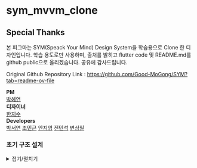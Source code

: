 # sym_mvvm_clone



## Special Thanks

본 피그마는 SYM(Speack Your Mind) Design System을 학습용으로 Clone 한 디자인입니다.
학습 용도로만 사용하며, 출처를 밝히고 flutter code 및 README.md를 github public으로 올리겠습니다.
공유에 감사드립니다.

Original Github Repository Link : https://github.com/Good-MoGong/SYM?tab=readme-ov-file

**PM**  
[박혜연](https://github.com/hye-y)  
**디자이너**  
[한지수](https://m.blog.naver.com/hhhjs-?tab=1)  
**Developers**  
[박서연](https://github.com/syss220211)
[조민근](https://github.com/LutherCho)
[안지영](https://github.com/yyomzzi)
[전민석](https://github.com/a-jb97)
[변상필](https://github.com/OzDevelop)



### 초기 구조 설계
<details>
<summary>접기/펼치기</summary><br>

 mvvm + repository pattern 로 진행 하였습니다.  
 그 이유는 최근 들었던 강의에서 위와 같은 pattern 을 배웠고, clean architecture 를 적용하려고 하였으나 아직 공부 중이기에 해당 pattern 을 사용하여 프로젝트에 적용해보고자 설계를 하였습니다.

 **앞으로 프로젝트 진행하면서 더 디테일하게 바뀔 예정입니다.**

**data**

- model
- repository
    - sign_in
        - sign_in_repository.dart
        - sign_in_repository_impl.dart
    - sign_up
        - sign_up_repository.dart
        - sign_up_repository_impl.dart
    - home
        - home_repository.dart
        - home_repository_impl.dart

**ui**

- component
    - typography.dart
    - color.dart
    - button.dart
    - text_field.dart
    - navigation.dart
- sign_in
    - sign_in_view.dart
    - sign_in_view_model.dart
    - sign_in_widget
        - kakao_login_button.dart
        - google_login_button.dart
- sign_up
    - sign_up_view.dart
    - sign_up_view_model.dart
    - sign_up_widget
        - nickname_textfield.dart
        - tscs_dialog.dart
- home
    - home_view.dart
    - home_view_model.dart
    - home_widget
        - calendar.dart
        - emotion_records.dart
        - bottom_navigation.dart
- my_page
    - my_page_view.dart
    - my_page_view_model.dart
    - my_page_widget
        - send_feedback.dart
        - customer_support.dart
        - bottom_navigation.dart
- nickname_edit
    - nickname_edit_view.dart
    - nickname_edit_view_model.dart
    - nickname_edit_widget
        - widget list ...
- setting
    - setting_view.dart
    - setting_view_model.dart
    - setting_widget
        - widget list ...
- loading
    - loading_view.dart
    - loading_view_model.dart
- emotion_diary
    - emotion_diary_view_model.dart
    - view
        - emotion_today
            - emotion_today_view.dart
            - emotion_widget
                - widget list ...
        - emotion_think
            - emotion_think_view.dart
            - emotion_think_widget
                - widget list ...
        - emotion_choice
            - emotion_choice_view.dart
            - emotion_choice_widget
                - widget list ...
        - emotion_action
            - emotion_action_view.dart
            - emotion_action_widget
                - widget list ...
- emotion_diary_done
    - emotion_diary_done_view.dart
    - emotion_diary_done_view_model.dart
    - emotion_diary_widget
        - widget list ...
- emotion_diary_read
    - emotion_diary_read_view.dart
    - emotion_diary_read_view_model.dart
    - emotion_diary_read_widget
        - my_read_emotion.dart
        - my_read_records.dart
- emotion_diary_edit
    - emotion_diary_edit_view.dart
    - emotion_diary_edit_view_model.dart
    - emotion_diary_edit_widget
        - my_edit_emotion.dart
        - my_edit_records.dart
        - edit_cancel_dialog.dart


</details>
